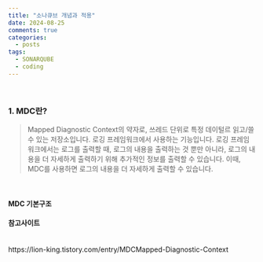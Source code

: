 ```yaml
---
title: "소나큐브 개념과 적용"
date: 2024-08-25
comments: true
categories:
  - posts
tags:
  - SONARQUBE
  - coding
---
```


<br>

### 1. MDC란?
> Mapped Diagnostic Context의 약자로, 쓰레드 단위로 특정 데이털르 읽고/쓸 수 있는 저장소입니다. 로깅 프레임워크에서 사용하는 기능입니다. 로깅 프레임워크에서는 로그를 출력할 때, 로그의 내용을 출력하는 것 뿐만 아니라, 로그의 내용을 더 자세하게 출력하기 위해 추가적인 정보를 출력할 수 있습니다. 이때, MDC를 사용하면 로그의 내용을 더 자세하게 출력할 수 있습니다. 

<br>

#### MDC 기본구조

#### 참고사이트


<br>
https://lion-king.tistory.com/entry/MDCMapped-Diagnostic-Context<br>


